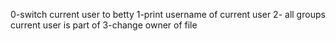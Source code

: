 0-switch current user to betty
1-print username of current user
2- all groups current user is part of 
3-change owner of file

